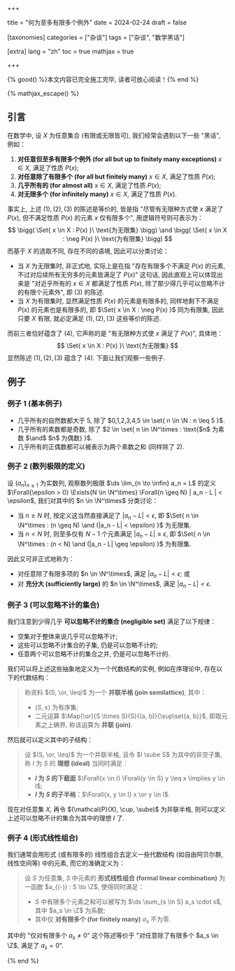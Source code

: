 +++

title = "何为至多有限多个例外"
date = 2024-02-24
draft = false

[taxonomies]
categories = ["杂谈"]
tags = ["杂谈", "数学黑话"]

[extra]
lang = "zh"
toc = true
mathjax = true

+++

{% good() %}本文内容已完全施工完毕, 读者可放心阅读！{% end %}

{% mathjax_escape() %}

## 引言

在数学中, 设 $X$ 为任意集合 (有限或无限皆可), 我们经常会遇到以下一些 "黑话", 例如：

1. **对任意但至多有限多个例外 (for all but up to finitely many exceptions)** $x \in X$, 满足了性质 $P(x)$;
2. **对任意除了有限多个 (for all but finitely many)** $x \in X$, 满足了性质 $P(x)$;
3. **几乎所有的 (for almost all)** $x \in X$, 满足了性质 $P(x)$;
4. **对无限多个 (for infinitely many)** $x \in X$, 满足了性质 $P(x)$.

事实上, 上述 $(1),(2),(3)$ 的陈述是等价的, 皆是指 "尽管有无限种方式使 $x$ 满足了 $P(x)$, 但不满足性质 $P(x)$ 的元素 $x$ 仅有限多个", 用逻辑符号则可表示为：
$$
\bigg( \Set{ x \in X : P(x) }\ \text{为无限集} \bigg) \and \bigg( \Set{ x \in X : \neg P(x) }\ \text{为有限集} \bigg)
$$
而基于 $X$ 的选取不同, 存在不同的语境, 因此可以分类讨论：

- 当 $X$ 为无限集时, 非正式地, 实际上是在指 "存在有限多个不满足 $P(x)$ 的元素, 不过对后续所有无穷多的元素皆满足了 $P(x)$" 这句话, 因此直观上可以体现出来是 "对近乎所有的 $x \in X$ 都满足了性质 $P(x)$, 除了那少得几乎可以忽略不计的有限个元素外", 即 $(3)$ 的陈述.
- 当 $X$ 为有限集时, 显然满足性质 $P(x)$ 的元素是有限多的, 同样地剩下不满足 $P(x)$ 的元素也是有限多的, 即 $\Set{ x \in X : \neg P(x) }$ 同为有限集, 因此只要 $X$ 有限, 就必定满足 $(1), (2), (3)$ 这些等价的陈述.

而前三者恰好蕴含了 $(4)$, 它声称的是 "有无限种方式使 $x$ 满足了 $P(x)$", 具体地：
$$
\Set{ x \in X : P(x) }\ \text{为无限集}
$$
显然陈述 $(1), (2), (3)$ 蕴含了 $(4)$. 下面让我们观察一些例子.

## 例子

### 例子 1 (基本例子)

- 几乎所有的自然数都大于 $5$, 除了 $0,1,2,3,4,5 \in \set{ n \in \N : n \leq 5 }$.
- 几乎所有的素数都是奇数, 除了 $2 \in \set{ n \in \N^\times : \text{$n$ 为素数 $\and$ $n$ 为偶数} }$.
- 几乎所有的正偶数都可以被表示为两个素数之和 (同样除了 $2$).

### 例子 2 (数列极限的定义)

设 $(a_n)_{n \geq 1}$ 为实数列, 观察数列极限 $\ds \lim_{n \to \infin} a_n = L$ 的定义 $\Forall{\epsilon > 0} \Exists{N \in \N^\times} \Forall{n \geq N} | a_n - L | < \epsilon$, 我们对其中的 $n \in \N^\times$ 分类讨论：

- 当 $n \geq N$ 时, 按定义这当然直接满足了 $|a_n - L| < \epsilon$, 即 $\Set{ n \in \N^\times : (n \geq N) \and (|a_n - L| < \epsilon) }$ 为无限集.
- 当 $n < N$ 时, 则至多仅有 $N - 1$ 个元素满足 $|a_n - L| \geq \epsilon$, 即 $\Set{ n \in \N^\times : (n < N) \and (|a_n - L| \geq \epsilon) }$ 为有限集.

因此又可非正式地称为：

- 对任意除了有限多项的 $n \in \N^\times$, 满足 $|a_n - L| < \epsilon$; 或
- 对 **充分大 (sufficiently large)** 的 $n \in \N^\times$, 满足 $|a_n - L| < \epsilon$.

### 例子 3 (可以忽略不计的集合)

我们注意到少得几乎 **可以忽略不计的集合 (negligible set)** 满足了以下规律：

- 空集对于整体来说几乎可以忽略不计;
- 这些可以忽略不计集合的子集, 仍是可以忽略不计的;
- 任意两个可以忽略不计的集合之并, 仍是可以忽略不计的.

我们可以将上述这些抽象地定义为一个代数结构的实例, 例如在序理论中, 存在以下的代数结构：

> 称资料 $(S, \or, \leq)$ 为一个 **并联半格 (join semilattice)**, 其中：
>
> - $(S, \leq)$ 为有序集;
> - 二元运算 $\Map{\or}{S \times S}{S}{(a, b)}{\sup\set{a, b}}$, 即取元素之上确界, 称该运算为 **并联 (join)**.

然后就可以定义其中的子结构：

> 设 $(S, \or, \leq)$ 为一个并联半格, 且令 $I \sube S$ 为其中的非空子集, 称 $I$ 为 $S$ 的 **理想 (ideal)** 当同时满足：
>
> - **$I$ 为 $S$ 的下截面** $\Forall{x \in I} \Forall{y \in S} y \leq x \implies y \in I$;
> - **$I$ 为 $S$ 的子半格**：$\Forall{x, y \in I} x \or y \in I$.

现在对任意集 $X$, 再令 $(\mathcal{P}(X), \cup, \sube)$ 为并联半格, 则可以定义上述可以忽略不计的集合为其中的理想 $I$ 了.

### 例子 4 (形式线性组合)

我们通常会用形式 (或有限多的) 线性组合去定义一些代数结构 (如自由阿贝尔群, 线性空间等) 中的元素, 而它的准确定义为：

> 设 $S$ 为任意集, $S$ 中元素的 **形式线性组合 (formal linear combination)** 为一函数 $a_{(-)} : S \to \Z$, 使得同时满足：
>
> - $S$ 中有限多个元素之和可以被写为 $\ds \sum_{s \in S} a_s \cdot s$, 其中 $a_s \in \Z$ 为系数;
> - 其中仅 **对有限多个 (for finitely many)** $a_s$ 不为零.

其中的 "仅对有限多个 $a_s \neq 0$" 这个陈述等价于 "对任意除了有限多个 $a_s \in \Z$, 满足了 $a_s = 0$".

{% end %}

